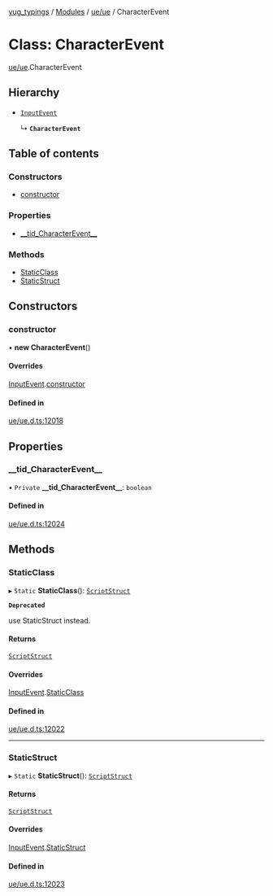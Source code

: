[yug_typings](../README.md) / [Modules](../modules.md) / [ue/ue](../modules/ue_ue.md) / CharacterEvent

# Class: CharacterEvent

[ue/ue](../modules/ue_ue.md).CharacterEvent

## Hierarchy

- [`InputEvent`](ue_ue.InputEvent.md)

  ↳ **`CharacterEvent`**

## Table of contents

### Constructors

- [constructor](ue_ue.CharacterEvent.md#constructor)

### Properties

- [\_\_tid\_CharacterEvent\_\_](ue_ue.CharacterEvent.md#__tid_characterevent__)

### Methods

- [StaticClass](ue_ue.CharacterEvent.md#staticclass)
- [StaticStruct](ue_ue.CharacterEvent.md#staticstruct)

## Constructors

### constructor

• **new CharacterEvent**()

#### Overrides

[InputEvent](ue_ue.InputEvent.md).[constructor](ue_ue.InputEvent.md#constructor)

#### Defined in

[ue/ue.d.ts:12018](https://github.com/YugMetaverse/yug_typings/blob/25cad34/ue/ue.d.ts#L12018)

## Properties

### \_\_tid\_CharacterEvent\_\_

• `Private` **\_\_tid\_CharacterEvent\_\_**: `boolean`

#### Defined in

[ue/ue.d.ts:12024](https://github.com/YugMetaverse/yug_typings/blob/25cad34/ue/ue.d.ts#L12024)

## Methods

### StaticClass

▸ `Static` **StaticClass**(): [`ScriptStruct`](ue_ue.ScriptStruct.md)

**`Deprecated`**

use StaticStruct instead.

#### Returns

[`ScriptStruct`](ue_ue.ScriptStruct.md)

#### Overrides

[InputEvent](ue_ue.InputEvent.md).[StaticClass](ue_ue.InputEvent.md#staticclass)

#### Defined in

[ue/ue.d.ts:12022](https://github.com/YugMetaverse/yug_typings/blob/25cad34/ue/ue.d.ts#L12022)

___

### StaticStruct

▸ `Static` **StaticStruct**(): [`ScriptStruct`](ue_ue.ScriptStruct.md)

#### Returns

[`ScriptStruct`](ue_ue.ScriptStruct.md)

#### Overrides

[InputEvent](ue_ue.InputEvent.md).[StaticStruct](ue_ue.InputEvent.md#staticstruct)

#### Defined in

[ue/ue.d.ts:12023](https://github.com/YugMetaverse/yug_typings/blob/25cad34/ue/ue.d.ts#L12023)
